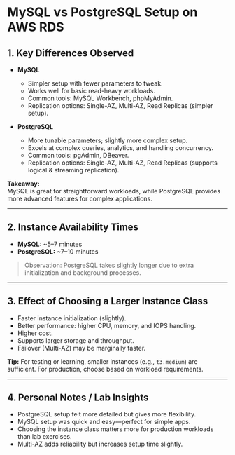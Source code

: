 # MySQL vs PostgreSQL Setup on AWS RDS

## 1. Key Differences Observed

- **MySQL**

  - Simpler setup with fewer parameters to tweak.
  - Works well for basic read-heavy workloads.
  - Common tools: MySQL Workbench, phpMyAdmin.
  - Replication options: Single-AZ, Multi-AZ, Read Replicas (simpler setup).

- **PostgreSQL**
  - More tunable parameters; slightly more complex setup.
  - Excels at complex queries, analytics, and handling concurrency.
  - Common tools: pgAdmin, DBeaver.
  - Replication options: Single-AZ, Multi-AZ, Read Replicas (supports logical & streaming replication).

**Takeaway:**  
MySQL is great for straightforward workloads, while PostgreSQL provides more advanced features for complex applications.

---

## 2. Instance Availability Times

- **MySQL:** ~5–7 minutes
- **PostgreSQL:** ~7–10 minutes

> Observation: PostgreSQL takes slightly longer due to extra initialization and background processes.

---

## 3. Effect of Choosing a Larger Instance Class

- Faster instance initialization (slightly).
- Better performance: higher CPU, memory, and IOPS handling.
- Higher cost.
- Supports larger storage and throughput.
- Failover (Multi-AZ) may be marginally faster.

**Tip:** For testing or learning, smaller instances (e.g., `t3.medium`) are sufficient. For production, choose based on workload requirements.

---

## 4. Personal Notes / Lab Insights

- PostgreSQL setup felt more detailed but gives more flexibility.
- MySQL setup was quick and easy—perfect for simple apps.
- Choosing the instance class matters more for production workloads than lab exercises.
- Multi-AZ adds reliability but increases setup time slightly.
